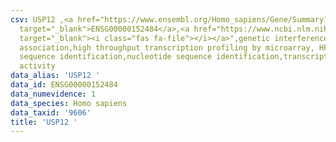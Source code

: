 ```yaml
---
csv: USP12 ,<a href="https://www.ensembl.org/Homo_sapiens/Gene/Summary?db=core;g=ENSG00000152484"
  target="_blank">ENSG00000152484</a>,<a href="https://www.ncbi.nlm.nih.gov/pubmed/28369544"
  target="_blank"><i class="fas fa-file"></i></a>",genetic interference,functional
  association,high throughput transcription profiling by microarray, HF73 cells,nucleotide
  sequence identification,nucleotide sequence identification,transcriptional regulation,up-regulates
  activity
data_alias: 'USP12 '
data_id: ENSG00000152484
data_numevidence: 1
data_species: Homo sapiens
data_taxid: '9606'
title: 'USP12 '
---
```

